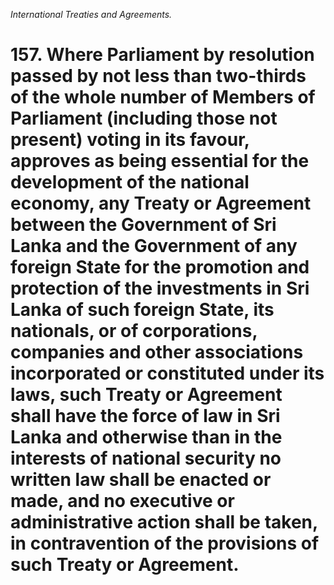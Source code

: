 *International Treaties and Agreements.*

# 157. Where Parliament by resolution passed by not less than two-thirds of the whole number of Members of Parliament (including those not present) voting in its favour, approves as being essential for the development of the national economy, any Treaty or Agreement between the Government of Sri Lanka and the Government of any foreign State for the promotion and protection of the investments in Sri Lanka of such foreign State, its nationals, or of corporations, companies and other associations incorporated or constituted under its laws, such Treaty or Agreement shall have the force of law in Sri Lanka and otherwise than in the interests of national security no written law shall be enacted or made, and no executive or administrative action shall be taken, in contravention of the provisions of such Treaty or Agreement.
